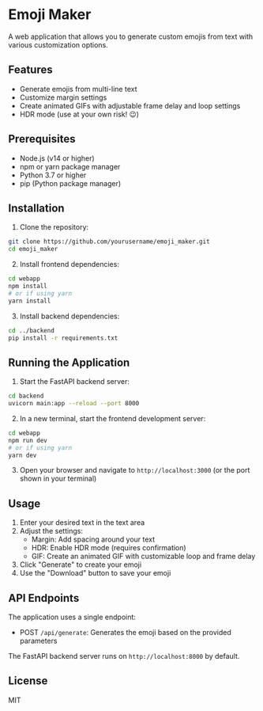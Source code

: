 # Emoji Maker

A web application that allows you to generate custom emojis from text with various customization options.

## Features

- Generate emojis from multi-line text
- Customize margin settings
- Create animated GIFs with adjustable frame delay and loop settings
- HDR mode (use at your own risk! 😉)

## Prerequisites

- Node.js (v14 or higher)
- npm or yarn package manager
- Python 3.7 or higher
- pip (Python package manager)

## Installation

1. Clone the repository:
```bash
git clone https://github.com/yourusername/emoji_maker.git
cd emoji_maker
```

2. Install frontend dependencies:
```bash
cd webapp
npm install
# or if using yarn
yarn install
```

3. Install backend dependencies:
```bash
cd ../backend
pip install -r requirements.txt
```

## Running the Application

1. Start the FastAPI backend server:
```bash
cd backend
uvicorn main:app --reload --port 8000
```

2. In a new terminal, start the frontend development server:
```bash
cd webapp
npm run dev
# or if using yarn
yarn dev
```

3. Open your browser and navigate to `http://localhost:3000` (or the port shown in your terminal)

## Usage

1. Enter your desired text in the text area
2. Adjust the settings:
   - Margin: Add spacing around your text
   - HDR: Enable HDR mode (requires confirmation)
   - GIF: Create an animated GIF with customizable loop and frame delay
3. Click "Generate" to create your emoji
4. Use the "Download" button to save your emoji

## API Endpoints

The application uses a single endpoint:

- POST `/api/generate`: Generates the emoji based on the provided parameters

The FastAPI backend server runs on `http://localhost:8000` by default.

## License

MIT 